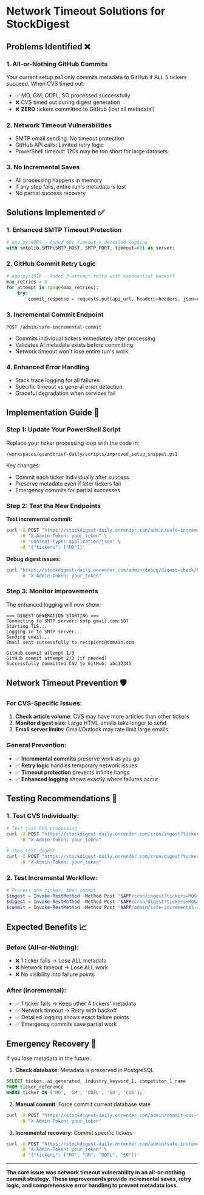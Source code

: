 # Network Timeout Solutions for StockDigest

## Problems Identified ❌

### 1. **All-or-Nothing GitHub Commits**
Your current setup.ps1 only commits metadata to GitHub if ALL 5 tickers succeed. When CVS timed out:
- ✅ MO, GM, ODFL, SO processed successfully
- ❌ CVS timed out during digest generation
- ❌ **ZERO** tickers committed to GitHub (lost all metadata!)

### 2. **Network Timeout Vulnerabilities**
- SMTP email sending: No timeout protection
- GitHub API calls: Limited retry logic
- PowerShell timeout: 120s may be too short for large datasets

### 3. **No Incremental Saves**
- All processing happens in memory
- If any step fails, entire run's metadata is lost
- No partial success recovery

## Solutions Implemented ✅

### 1. **Enhanced SMTP Timeout Protection**
```python
# app.py:8084 - Added 60s timeout + detailed logging
with smtplib.SMTP(SMTP_HOST, SMTP_PORT, timeout=60) as server:
```

### 2. **GitHub Commit Retry Logic**
```python
# app.py:1918 - Added 3-attempt retry with exponential backoff
max_retries = 3
for attempt in range(max_retries):
    try:
        commit_response = requests.put(api_url, headers=headers, json=commit_data, timeout=120)
```

### 3. **Incremental Commit Endpoint**
```http
POST /admin/safe-incremental-commit
```
- Commits individual tickers immediately after processing
- Validates AI metadata exists before committing
- Network timeout won't lose entire run's work

### 4. **Enhanced Error Handling**
- Stack trace logging for all failures
- Specific timeout vs general error detection
- Graceful degradation when services fail

## Implementation Guide 🔧

### Step 1: Update Your PowerShell Script
Replace your ticker processing loop with the code in:
```
/workspaces/quantbrief-daily/scripts/improved_setup_snippet.ps1
```

Key changes:
- Commit each ticker individually after success
- Preserve metadata even if later tickers fail
- Emergency commits for partial successes

### Step 2: Test the New Endpoints

**Test incremental commit:**
```bash
curl -X POST "https://stockdigest-daily.onrender.com/admin/safe-incremental-commit" \
     -H "X-Admin-Token: your_token" \
     -H "Content-Type: application/json" \
     -d '{"tickers": ["MO"]}'
```

**Debug digest issues:**
```bash
curl "https://stockdigest-daily.onrender.com/admin/debug/digest-check/CVS" \
     -H "X-Admin-Token: your_token"
```

### Step 3: Monitor Improvements

The enhanced logging will now show:
```
=== DIGEST GENERATION STARTING ===
Connecting to SMTP server: smtp.gmail.com:587
Starting TLS...
Logging in to SMTP server...
Sending email...
Email sent successfully to recipient@domain.com
```

```
GitHub commit attempt 1/3
GitHub commit attempt 2/3 (if needed)
Successfully committed CSV to GitHub: abc12345
```

## Network Timeout Prevention 🛡️

### For CVS-Specific Issues:
1. **Check article volume**: CVS may have more articles than other tickers
2. **Monitor digest size**: Large HTML emails take longer to send
3. **Email server limits**: Gmail/Outlook may rate limit large emails

### General Prevention:
- ✅ **Incremental commits** preserve work as you go
- ✅ **Retry logic** handles temporary network issues
- ✅ **Timeout protection** prevents infinite hangs
- ✅ **Enhanced logging** shows exactly where failures occur

## Testing Recommendations 🧪

### 1. Test CVS Individually:
```bash
# Test just CVS processing
curl -X POST "https://stockdigest-daily.onrender.com/cron/ingest?tickers=CVS&minutes=4320" \
     -H "X-Admin-Token: your_token"

# Then test digest
curl -X POST "https://stockdigest-daily.onrender.com/cron/digest?tickers=CVS&minutes=4320" \
     -H "X-Admin-Token: your_token"
```

### 2. Test Incremental Workflow:
```powershell
# Process one ticker, then commit
$ingest = Invoke-RestMethod -Method Post "$APP/cron/ingest?tickers=MO&minutes=4320" -Headers $headers
$digest = Invoke-RestMethod -Method Post "$APP/cron/digest?tickers=MO&minutes=4320" -Headers $headers
$commit = Invoke-RestMethod -Method Post "$APP/admin/safe-incremental-commit" -Headers $headers -Body '{"tickers":["MO"]}'
```

## Expected Benefits 📈

### Before (All-or-Nothing):
- ❌ 1 ticker fails → Lose ALL metadata
- ❌ Network timeout → Lose ALL work
- ❌ No visibility into failure points

### After (Incremental):
- ✅ 1 ticker fails → Keep other 4 tickers' metadata
- ✅ Network timeout → Retry with backoff
- ✅ Detailed logging shows exact failure points
- ✅ Emergency commits save partial work

## Emergency Recovery 🚨

If you lose metadata in the future:

1. **Check database**: Metadata is preserved in PostgreSQL
```sql
SELECT ticker, ai_generated, industry_keyword_1, competitor_1_name
FROM ticker_reference
WHERE ticker IN ('MO', 'GM', 'ODFL', 'SO', 'CVS');
```

2. **Manual commit**: Force commit current database state
```bash
curl -X POST "https://stockdigest-daily.onrender.com/admin/commit-csv-to-github" \
     -H "X-Admin-Token: your_token"
```

3. **Incremental recovery**: Commit specific tickers
```bash
curl -X POST "https://stockdigest-daily.onrender.com/admin/safe-incremental-commit" \
     -H "X-Admin-Token: your_token" \
     -d '{"tickers": ["MO", "GM", "ODFL", "SO"]}'
```

---

**The core issue was network timeout vulnerability in an all-or-nothing commit strategy. These improvements provide incremental saves, retry logic, and comprehensive error handling to prevent metadata loss.**